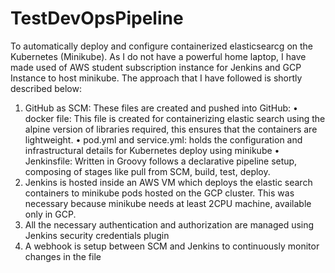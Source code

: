 # TestDevOpsPipeline
To automatically deploy and configure containerized elasticsearcg on the Kubernetes (Minikube). 
As I do not have a powerful home laptop, I have made used of AWS student subscription instance for Jenkins and GCP Instance to host minikube.
The approach that I have followed is shortly described below:
1.	GitHub as SCM: These files are created and pushed into GitHub:
  •	docker file: This file is created for containerizing elastic search using the alpine version of libraries required, this ensures that the containers are lightweight. 
  •	pod.yml and service.yml: holds the configuration and infrastructural details for Kubernetes deploy using minikube
  •	Jenkinsfile: Written in Groovy follows a declarative pipeline setup, composing of stages like pull from SCM, build, test, deploy.
2.	Jenkins is hosted inside an AWS VM which deploys the elastic search containers to minikube pods hosted on the GCP cluster. This was necessary because minikube needs at least 2CPU machine, available only in GCP.
3.	All the necessary authentication and authorization are managed using Jenkins security credentials plugin
4.	A webhook is setup between SCM and Jenkins to continuously monitor changes in the file

 
 
